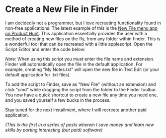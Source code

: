   
# Create a New File in Finder  

I am decidedly not a programmer, but I love recreating functionality found in non-free applications. The latest example of this is the [New File menu app on Product Hunt](https://www.producthunt.com/tech/new-file-menu). This application essentially provides the user with a method of creating new files on the fly, from any folder within finder. This is a wonderful tool that can be recreated with a little applescript. Open the Script Editor and enter the code below:   
      
      
<script src="https://gist.github.com/unforswearing/eb266344d37fc9b862d305ac11633e8c.js"></script>
  
_Note:_ When using this script you must enter the file name and extension. Finder will automatically open the file in the default application. For example, creating "My Notes.txt" will open the new file in Text Edit (or your default application for .txt files).  
  
To add the script to Finder, save as "New File" (without an extension) and click "cmd" while dragging the script from the folder to the Finder toolbar. You now have a quick shortcut to create a new file any time you need one, and you saved yourself a few bucks in the process. 

Stay tuned for the next installment, where I will recreate another paid application.  

_(This is the first in a series of posts wherein I save money and learn new skills by porting interesting (but paid) software)_  